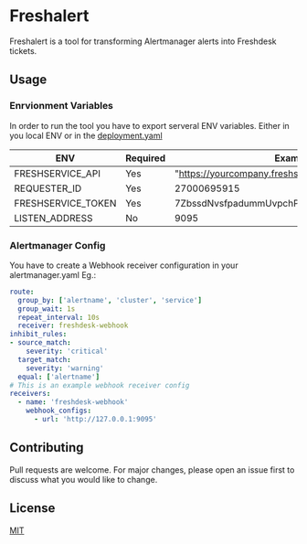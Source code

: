 
# Freshalert

Freshalert is a tool for transforming Alertmanager alerts into Freshdesk tickets.

## Usage

### Enrvionment Variables
In order to run the tool you have to export serveral ENV variables.
Either in you local ENV or in the [deployment.yaml](./examples/k8s/deployment.yaml)


| ENV                   | Required              | Example        | Default       |
|-----------------------|-----------------------|----------------|---------------|
| FRESHSERVICE_API      | Yes                   | "https://yourcompany.freshservice.com/api/v2/tickets"         |  -       |
| REQUESTER_ID          | Yes                   | 27000695915    |  -            |
| FRESHSERVICE_TOKEN    | Yes                   | 7ZbssdNvsfpadummUvpchPK        |  -       |
| LISTEN_ADDRESS        | No                    | 9095           |  9095       |



### Alertmanager Config
You have to create a Webhook receiver configuration in your alertmanager.yaml
Eg.:
```yaml
route:
  group_by: ['alertname', 'cluster', 'service']
  group_wait: 1s
  repeat_interval: 10s
  receiver: freshdesk-webhook
inhibit_rules:
- source_match:
    severity: 'critical'
  target_match:
    severity: 'warning'
  equal: ['alertname']
# This is an example webhook receiver config
receivers:
  - name: 'freshdesk-webhook'
    webhook_configs:
      - url: 'http://127.0.0.1:9095'
```


## Contributing
Pull requests are welcome. For major changes, please open an issue first to discuss what you would like to change.

## License
[MIT](https://choosealicense.com/licenses/mit/)